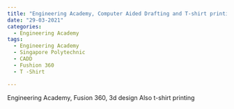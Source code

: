 ```yaml
---
title: "Engineering Academy, Computer Aided Drafting and T-shirt printing"
date: "29-03-2021"
categories:
  - Engineering Academy
tags:
  - Engineering Academy
  - Singapore Polytechnic
  - CADD
  - Fushion 360
  - T -Shirt

---
```


Engineering Academy, Fusion 360, 3d design
Also t-shirt printing